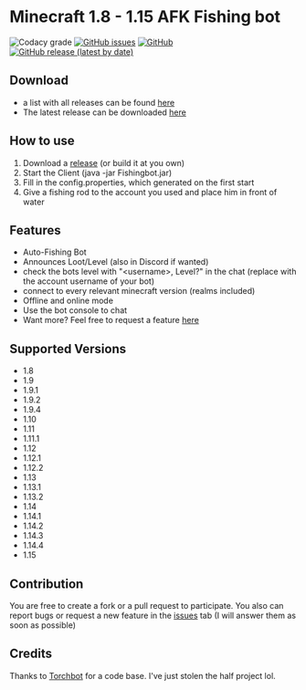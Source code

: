 Minecraft 1.8 - 1.15 AFK Fishing bot
=============
![Codacy grade](https://img.shields.io/codacy/grade/05f0f6a5d76444a1b710f911b661bf1d)
[![GitHub issues](https://img.shields.io/github/issues/MrKinau/FishingBot)](https://github.com/MrKinau/FishingBot/issues)
[![GitHub](https://img.shields.io/github/license/MrKinau/FishingBot)](https://github.com/MrKinau/FishingBot/blob/master/LICENSE)
[![GitHub release (latest by date)](https://img.shields.io/github/v/release/MrKinau/FishingBot)](https://github.com/MrKinau/FishingBot/releases/latest)

## Download
-  a list with all releases can be found [here](https://github.com/MrKinau/FishingBot/releases)
-  The latest release can be downloaded [here](https://github.com/MrKinau/FishingBot/releases/latest)

## How to use
1. Download a [release](https://github.com/MrKinau/FishingBot/releases) (or build it at you own)
2. Start the Client (java -jar Fishingbot.jar)
3. Fill in the config.properties, which generated on the first start
4. Give a fishing rod to the account you used and place him in front of water

## Features
 -  Auto-Fishing Bot
 -  Announces Loot/Level (also in Discord if wanted)
 -  check the bots level with "\<username\>, Level?" in the chat (replace <username> with the account username of your bot)
 -  connect to every relevant minecraft version (realms included)
 -  Offline and online mode
 -  Use the bot console to chat
 -  Want more? Feel free to request a feature [here](https://github.com/MrKinau/FishingBot/issues)

## Supported Versions
 -  1.8
 -  1.9
 -  1.9.1
 -  1.9.2
 -  1.9.4
 -  1.10
 -  1.11
 -  1.11.1
 -  1.12
 -  1.12.1
 -  1.12.2
 -  1.13
 -  1.13.1
 -  1.13.2
 -  1.14
 -  1.14.1
 -  1.14.2
 -  1.14.3
 -  1.14.4
 -  1.15

## Contribution
You are free to create a fork or a pull request to participate. You also can report bugs or request a new feature in the [issues](https://github.com/MrKinau/FishingBot/issues) tab (I will answer them as soon as possible)

## Credits
Thanks to [Torchbot](https://github.com/woder/TorchBot) for a code base. I've just stolen the half project lol.
